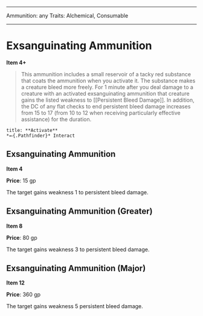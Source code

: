 
---
Ammunition: any
Traits: Alchemical, Consumable

---

# Exsanguinating Ammunition

**Item 4+**

> This ammunition includes a small reservoir of a tacky red substance that coats the ammunition when you activate it. The substance makes a creature bleed more freely. For 1 minute after you deal damage to a creature with an activated exsanguinating ammunition that creature gains the listed weakness to [[Persistent Bleed Damage]]. In addition, the DC of any flat checks to end persistent bleed damage increases from 15 to 17 (from 10 to 12 when receiving particularly effective assistance) for the duration.

```ad-embed-ability
title: **Activate**
*⬻{.Pathfinder}* Interact 
```

## Exsanguinating Ammunition

**Item 4**

**Price**: 15 gp

The target gains weakness 1 to persistent bleed damage.

## Exsanguinating Ammunition (Greater)

**Item 8**

**Price**: 80 gp

The target gains weakness 3 to persistent bleed damage.

## Exsanguinating Ammunition (Major)

**Item 12**

**Price**: 360 gp

The target gains weakness 5 persistent bleed damage.
